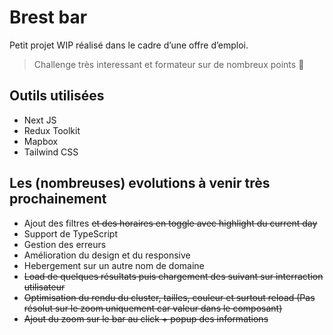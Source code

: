# Brest bar

Petit projet WIP réalisé dans le cadre d’une offre d’emploi. 

>Challenge très interessant et formateur sur de nombreux points 🙂

## Outils utilisées

- Next JS
- Redux Toolkit
- Mapbox
- Tailwind CSS

## Les (nombreuses) evolutions à venir très prochainement

- Ajout des filtres ~~et des horaires en toggle avec highlight du current day~~
- Support de TypeScript
- Gestion des erreurs
- Amélioration du design et du responsive
- Hebergement sur un autre nom de domaine
- ~~Load de quelques résultats puis chargement des suivant sur interraction utilisateur~~
- ~~Optimisation du rendu du cluster, tailles, couleur et surtout reload (Pas résolut sur le zoom uniquement car valeur dans le composant)~~
- ~~Ajout du zoom sur le bar au click + popup des informations~~